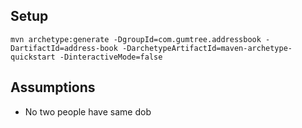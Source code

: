 ## Setup

```
mvn archetype:generate -DgroupId=com.gumtree.addressbook -DartifactId=address-book -DarchetypeArtifactId=maven-archetype-quickstart -DinteractiveMode=false
```

## Assumptions
- No two people have same dob
